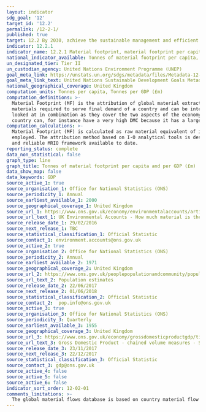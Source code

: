 ```yaml
---
layout: indicator
sdg_goal: '12'
target_id: '12.2'
permalink: /12-2-1/
published: true
target: 12.2 By 2030, achieve the sustainable management and efficient use of natural resources
indicator: 12.2.1
indicator_name: 12.2.1 Material footprint, material footprint per capita, and material footprint per GDP
national_indicator_available: Tonnes of material footprint per capita, and per GDP in million GBP (£)
un_designated_tier: Tier II
un_custodian_agency: United Nations Environment Programme (UNEP)
goal_meta_link: https://unstats.un.org/sdgs/metadata/files/Metadata-12-02-01.pdf
goal_meta_link_text: United Nations Sustainable Development Goals Metadata (PDF 4.0 MB)
national_geographical_coverage: United Kingdom
computation_units: Tonnes per capita, Tonnes per GDP (£m)
computation_definitions: >-
  Material Footprint (MF) is the attribution of global material extraction to domestic final demand of a country . The total material footprint is the sum of the material footprint for biomass, fossil fuels, metal ores and non-metal ores. MF consumption reports the amount of primary
  materials required to serve final demand of a country and can be interpreted as an indicator for the material standard of living/level of capitalization of an economy. Per-capita MF describes the average material use for final demand. Domestic Material Consumption (DMC) and MF need to be
  looked at in combination as they cover the two aspects of the economy, production and consumption (See indicators 8.4.2 and 12.2.2). The DMC reports the actual amount of material in an economy, MF the virtual amount required across the whole supply chain to service final demand. A
  country can, for instance have a very high DMC because it has a large primary production sector for export or a very low DMC because it has outsourced most of the material intensive industrial process to other countries. The material footprint corrects for both phenomena.
computation_calculations: >-
  Material Footprint (MF) is calculated as raw material equivalent of imports (RMEIM) plus domestic extraction (DE) minus raw material equivalents of exports (RMEEX). For the attribution of the primary material needs of final demand a global, multi-regional input-output (MRIO) framework is
  employed. The attribution method based on I-O analytical tools is described in detail in Wiedmann et al. 2015. It is based on the EORA MRIO framework developed by the University of Sydney, Australia (Lenzen et al. 2013) which is an internationally well-established and the most detailed
  and reliable MRIO framework available to date.
reporting_status: complete
data_non_statistical: false
graph_type: line
graph_title: Tonnes of material footprint per capita and per GDP (£m)
data_show_map: false
data_keywords: GDP
source_active_1: true
source_organisation_1: Office for National Statistics (ONS)
source_periodicity_1: Annual
source_earliest_available_1: 2000
source_geographical_coverage_1: United Kingdom
source_url_1: https://www.ons.gov.uk/economy/environmentalaccounts/articles/ukenvironmentalaccountshowmuchmaterialistheukconsuming/ukenvironmentalaccountshowmuchmaterialistheukconsuming
source_url_text_1: UK Environmental Accounts - How much material is the UK consuming?
source_release_date_1: 29/02/2016
source_next_release_1: TBC
source_statistical_classification_1: Official Statistic 
source_contact_1: environment.accounts@ons.gov.uk
source_active_2: true
source_organisation_2: Office for National Statistics (ONS)
source_periodicity_2: Annual
source_earliest_available_2: 1971
source_geographical_coverage_2: United Kingdom
source_url_2: https://www.ons.gov.uk/peoplepopulationandcommunity/populationandmigration/populationestimates
source_url_text_2: Population estimates
source_release_date_2: 22/06/2017
source_next_release_2: 01/06/2018
source_statistical_classification_2: Official Statistic 
source_contact_2:  pop.info@ons.gov.uk
source_active_3: true
source_organisation_3: Office for National Statistics (ONS)
source_periodicity_3: Quarterly
source_earliest_available_3: 1955
source_geographical_coverage_3: United Kingdom
source_url_3: https://www.ons.gov.uk/economy/grossdomesticproductgdp/timeseries/abmi/pn2
source_url_text_3: Gross Domestic Product - chained volume measures - Seasonally adjusted £m
source_release_date_3: 23/11/2017
source_next_release_3: 22/12/2017
source_statistical_classification_3: Official Statistic 
source_contact_3: gdp@ons.gov.uk
source_active_4: false
source_active_5: false
source_active_6: false
indicator_sort_order: 12-02-01
comments_limitations: >-
  The global material flows database is based on country material flow accounts from the European Union and Japan and estimated data for the rest of the world.  Data follows the UN specification for this indicator. This indicator has been identified in collaboration with topic experts.
---
```

